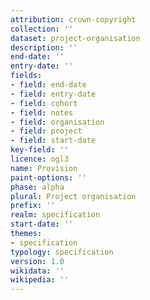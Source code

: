 ```yaml
---
attribution: crown-copyright
collection: ''
dataset: project-organisation
description: ''
end-date: ''
entry-date: ''
fields:
- field: end-date
- field: entry-date
- field: cohort
- field: notes
- field: organisation
- field: project
- field: start-date
key-field: ''
licence: ogl3
name: Provision
paint-options: ''
phase: alpha
plural: Project organisation
prefix: ''
realm: specification
start-date: ''
themes:
- specification
typology: specification
version: 1.0
wikidata: ''
wikipedia: ''
---
```

